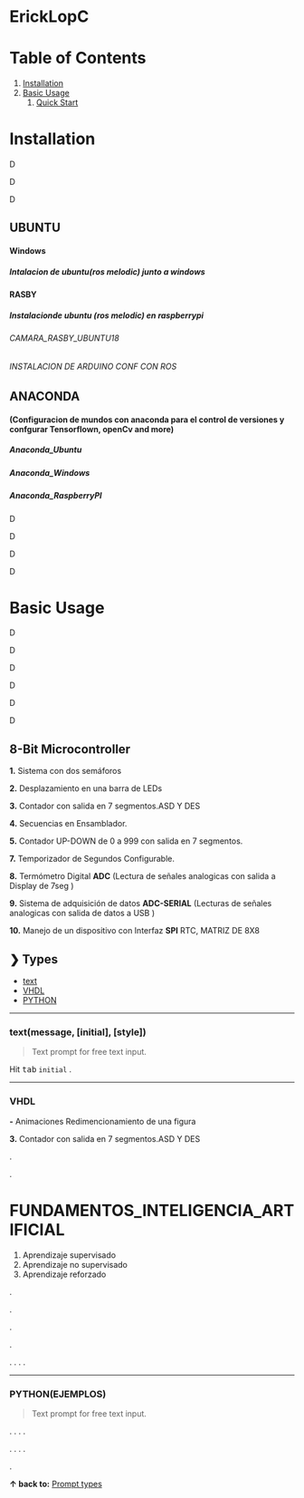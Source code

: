 # ErickLopC


# Table of Contents

1. [Installation](#installation)
2. [Basic Usage](#basic-usage)
    1. [Quick Start](#quick-start)
       
# Installation
D

D

D

## UBUNTU

#### Windows

##### Intalacion de ubuntu(ros melodic) junto a windows

#### RASBY
##### Instalacionde ubuntu (ros melodic) en raspberrypi 
###### CAMARA_RASBY_UBUNTU18
###### INSTALACION DE ARDUINO CONF CON ROS 



## ANACONDA

#### (Configuracion de mundos con anaconda para el control de versiones y confgurar Tensorflown, openCv and more)

##### Anaconda_Ubuntu 

##### Anaconda_Windows

##### Anaconda_RaspberryPI




D

D

D

D

#  Basic Usage

D

D

D

D

D

D

## 8-Bit Microcontroller 

**1.** Sistema con dos semáforos

**2.** Desplazamiento en una barra de LEDs

**3.** Contador con salida en 7 segmentos.ASD Y DES

**4.** Secuencias en Ensamblador.

**5.** Contador UP-DOWN de 0 a 999 con salida en 7 segmentos.

**7.**  Temporizador de Segundos Configurable.

**8.** Termómetro Digital  **ADC**
(Lectura de señales analogicas con salida a Display de 7seg  )

**9.** Sistema de adquisición de datos  **ADC-SERIAL**
(Lecturas de señales analogicas con salida de datos a USB )

**10.**  Manejo de un dispositivo con Interfaz **SPI**
   RTC, MATRIZ DE 8X8



## ❯ Types

* [text](#textmessage-initial-style)
* [VHDL](#EJEMPLOS)
* [PYTHON](#EJEMPLOS)
  
***

### text(message, [initial], [style])
> Text prompt for free text input.

Hit <kbd>tab</kbd>  `initial` .

***
### VHDL

**-** Animaciones
Redimencionamiento de una figura

**3.** Contador con salida en 7 segmentos.ASD Y DES

.

.

# FUNDAMENTOS_INTELIGENCIA_ARTIFICIAL

1. Aprendizaje supervisado
2. Aprendizaje no supervisado
3. Aprendizaje reforzado

.

.

.

.

.
.
.
.

***
### PYTHON(EJEMPLOS)
>Text prompt for free text input.

.
.
.
.

.
.
.
.

.

**↑ back to:** [Prompt types](#-types)

